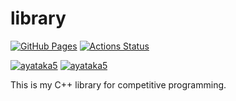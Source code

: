 # library
[![GitHub Pages](https://img.shields.io/static/v1?label=GitHub+Pages&message=+&color=brightgreen&logo=github)](https://ayataka5.github.io/library/)
[![Actions Status](https://github.com/ayataka5/library/workflows/verify/badge.svg)](https://github.com/ayataka5/library/actions)

[![ayataka5](https://img.shields.io/endpoint?url=https%3A%2F%2Fatcoder-badges.now.sh%2Fapi%2Fatcoder%2Fjson%2Fayataka5)](https://atcoder.jp/users/ayataka5)
[![ayataka5](https://img.shields.io/endpoint?url=https%3A%2F%2Fatcoder-badges.now.sh%2Fapi%2Fcodeforces%2Fjson%2Fayataka5)](https://codeforces.com/profile/ayataka5)

This is my C++ library for competitive programming.
